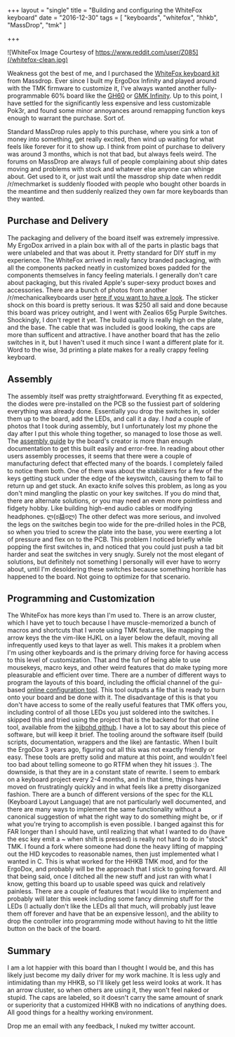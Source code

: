+++
layout = "single"
title = "Building and configuring the WhiteFox keyboard"
date = "2016-12-30"
tags = [
  "keyboards",
  "whitefox",
  "hhkb",
  "MassDrop",
  "tmk"
  ]

+++

![WhiteFox Image Courtesy of https://www.reddit.com/user/Z085](/whitefox-clean.jpg)

Weakness got the best of me, and I purchased the [WhiteFox keyboard kit](https://www.massdrop.com/buy/the-whitefox-keyboard) from Massdrop. Ever since I built my ErgoDox Infinity and played around with the TMK firmware to customize it, I've always wanted another fully-programmable 60% board like the [GH60](http://blog.komar.be/projects/gh60-programmable-keyboard/) or [GMK Infinity](https://www.massdrop.com/buy/infinity-keyboard-kit). Up to this point, I have settled for the significantly less expensive and less customizable Pok3r, and found some minor annoyances around remapping function keys enough to warrant the purchase. Sort of.

Standard MassDrop rules apply to this purchase, where you sink a ton of money into something, get really excited, then wind up waiting for what feels like forever for it to show up. I think from point of purchase to delivery was around 3 months, which is not that bad, but always feels weird. The forums on MassDrop are always full of people complaining about ship dates moving and problems with stock and whatever else anyone can whinge about. Get used to it, or just wait until the massdrop ship date when reddit /r/mechmarket is suddenly flooded with people who bought other boards in the meantime and then suddenly realized they own far more keyboards than they wanted. 

Purchase and Delivery
----

The packaging and delivery of the board itself was extremely impressive. My ErgoDox arrived in a plain box with all of the parts in plastic bags that were unlabeled and that was about it. Pretty standard for DIY stuff in my experience. The WhiteFox arrived in really fancy branded packaging, with all the components packed neatly in customized boxes padded for the components themselves in fancy feeling materials. I generally don't care about packaging, but this rivaled Apple's super-sexy product boxes and accessories. There are a bunch of photos from another /r/mechanicalkeyboards user [here if you want to have a look](https://imgur.com/a/1RRHP#jqvRIPc).
The sticker shock on this board is pretty serious. It was $250 all said and done because this board was pricey outright, and I went with Zealios 65g Purple Switches. Shockingly, I don't regret it yet. The build quality is really high on the plate, and the base. The cable that was included is good looking, the caps are more than sufficent and attractive.
I have another board that has the zelio switches in it, but I haven't used it much since I want a different plate for it. Word to the wise, 3d printing a plate makes for a really crappy feeling keyboard.

Assembly
----

The assembly itself was pretty straightforward. Everything fit as expected, the diodes were pre-installed on the PCB so the fussiest part of soldering everything was already done. Essentially you drop the switches in, solder them up to the board, add the LEDs, and call it a day. I *had* a couple of photos that I took during assembly, but I unfortunately lost my phone the day after I put this whole thing together, so managed to lose those as well. The [assembly guide](http://matt3o.com/how-to-build-your-whitefox/) by the board's creator is more than enough documentation to get this built easily and error-free.
In reading about other users assembly processes, it seems that there were a couple of manufacturing defect that effected many of the boards. I completely failed to notice them both. One of them was about the stabilizers for a few of the keys getting stuck under the edge of the keyswitch, causing them to fail to return up and get stuck. An exacto knife solves this problem, as long as you don't mind mangling the plastic on your key switches. If you do mind that, there are alternate solutions, or you may need an even more pointless and fidgety hobby. Like building high-end audio cables or modifying headphones. ლ(ಠ益ಠლ)
The other defect was more serious, and involved the legs on the switches begin too wide for the pre-drilled holes in the PCB, so when you tried to screw the plate into the base, you were exerting a lot of pressure and flex on to the PCB. This problem I noticed briefly while popping the first switches in, and noticed that you could just push a tad bit harder and seat the switches in very snugly. Surely not the most elegant of solutions, but definitely not something I personally will ever have to worry about, until I'm desoldering these switches because something horrible has happened to the board. Not going to optimize for that scenario.

Programming and Customization
----

The WhiteFox has more keys than I'm used to. There is an arrow cluster, which I have yet to touch because I have muscle-memorized a bunch of macros and shortcuts that I wrote using TMK features, like mapping the arrow keys the the vim-like HJKL on a layer below the default, moving all infrequently used keys to that layer as well. This makes it a problem when I'm using other keyboards and is the primary driving force for having access to this level of customization. That and the fun of being able to use mousekeys, macro keys, and other weird features that do make typing more pleasurable and efficient over time.
There are a number of different ways to program the layouts of this board, including the official channel of the gui-based [online configuration tool](https://input.club/configurator-whitefox/). This tool outputs a file that is ready to burn onto your board and be done with it. The disadvantage of this is that you don't have access to some of the really useful features that TMK offers you, including control of all those LEDs you just soldered into the switches. I skipped this and tried using the project that is the backend for that online tool, available from the [kiibohd github](https://github.com/kiibohd/controller). I have a lot to say about this piece of software, but will keep it brief.
The tooling around the software itself (build scripts, documentation, wrappers and the like) are fantastic. When I built the ErgoDox 3 years ago, figuring out all this was not exactly friendly or easy. These tools are pretty solid and mature at this point, and wouldn't feel too bad about telling someone to go RTFM when they hit issues :). The downside, is that they are in a constant state of rewrite. I seem to embark on a keyboard project every 2-4 months, and in that time, things have moved on frustratingly quickly and in what feels like a pretty disorganized fashion. There are a bunch of different versions of the spec for the KLL (Keyboard Layout Language) that are not particularly well documented, and there are many ways to implement the same functionality without a canonical suggestion of what the right way to do something might be, or if what you're trying to accomplish is even possible. I banged against this for FAR longer than I should have, until realizing that what I wanted to do (have the esc key emit a ~ when shift is pressed) is really not hard to do in "stock" TMK. I found a fork where someone had done the heavy lifting of mapping out the HID keycodes to reasonable names, then just implemented what I wanted in C. This is what worked for the HHKB TMK mod, and for the ErgoDox, and probably will be the approach that I stick to going forward.
All that being said, once I ditched all the new stuff and just ran with what I know, getting this board up to usable speed was quick and relatively painless. There are a couple of features that I would like to implement and probably will later this week including some fancy dimming stuff for the LEDs (I actually don't like the LEDs all that much, will probably just leave them off forever and have that be an expensive lesson), and the ability to drop the controller into programming mode without having to hit the little button on the back of the board.

Summary
---

I am a lot happier with this board than I thought I would be, and this has likely just become my daily driver for my work machine. It is less ugly and intimidating than my HHKB, so I'll likely get less weird looks at work. It has an arrow cluster, so when others are using it, they won't feel naked or stupid. The caps are labeled, so it doesn't carry the same amount of snark or superiority that a customized HHKB with no indications of anything does. All good things for a healthy working environment.

Drop me an email with any feedback, I nuked my twitter account.
